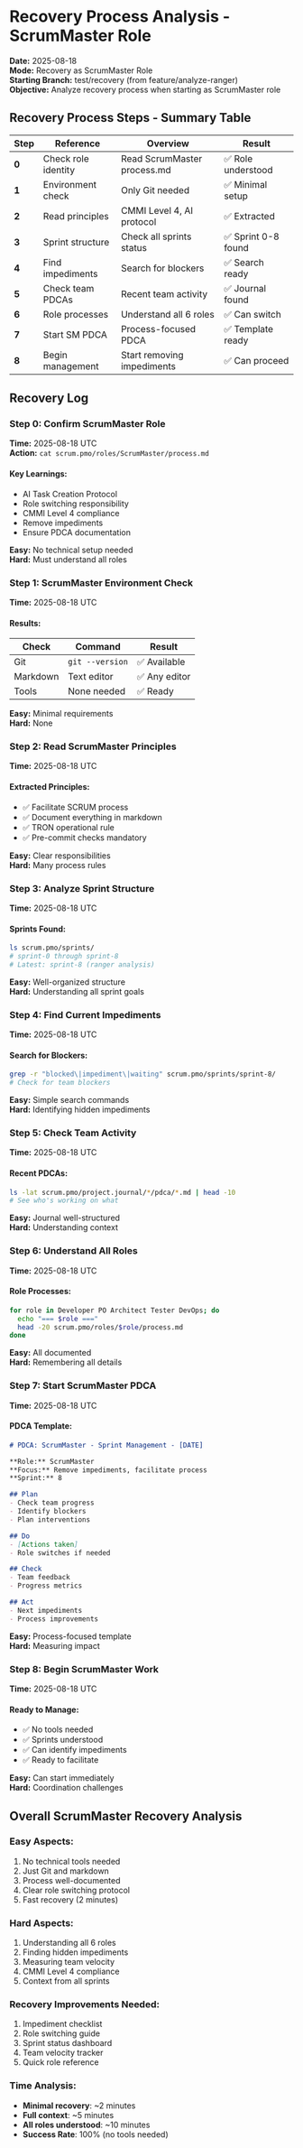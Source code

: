 # Recovery Process Analysis - ScrumMaster Role

<!-- For DRY version with UUID step references, see design.input.md -->

**Date:** 2025-08-18  
**Mode:** Recovery as ScrumMaster Role  
**Starting Branch:** test/recovery (from feature/analyze-ranger)  
**Objective:** Analyze recovery process when starting as ScrumMaster role

## Recovery Process Steps - Summary Table

| Step | Reference | Overview | Result |
|------|-----------|----------|---------|
| **0** | Check role identity | Read ScrumMaster process.md | ✅ Role understood |
| **1** | Environment check | Only Git needed | ✅ Minimal setup |
| **2** | Read principles | CMMI Level 4, AI protocol | ✅ Extracted |
| **3** | Sprint structure | Check all sprints status | ✅ Sprint 0-8 found |
| **4** | Find impediments | Search for blockers | ✅ Search ready |
| **5** | Check team PDCAs | Recent team activity | ✅ Journal found |
| **6** | Role processes | Understand all 6 roles | ✅ Can switch |
| **7** | Start SM PDCA | Process-focused PDCA | ✅ Template ready |
| **8** | Begin management | Start removing impediments | ✅ Can proceed |

## Recovery Log

### Step 0: Confirm ScrumMaster Role
**Time:** 2025-08-18 UTC  
**Action:** `cat scrum.pmo/roles/ScrumMaster/process.md`

#### Key Learnings:
- AI Task Creation Protocol
- Role switching responsibility
- CMMI Level 4 compliance
- Remove impediments
- Ensure PDCA documentation

**Easy:** No technical setup needed  
**Hard:** Must understand all roles

### Step 1: ScrumMaster Environment Check
**Time:** 2025-08-18 UTC  

#### Results:
| Check | Command | Result |
|-------|---------|--------|
| Git | `git --version` | ✅ Available |
| Markdown | Text editor | ✅ Any editor |
| Tools | None needed | ✅ Ready |

**Easy:** Minimal requirements  
**Hard:** None

### Step 2: Read ScrumMaster Principles
**Time:** 2025-08-18 UTC  

#### Extracted Principles:
- ✅ Facilitate SCRUM process
- ✅ Document everything in markdown
- ✅ TRON operational rule
- ✅ Pre-commit checks mandatory

**Easy:** Clear responsibilities  
**Hard:** Many process rules

### Step 3: Analyze Sprint Structure
**Time:** 2025-08-18 UTC  

#### Sprints Found:
```bash
ls scrum.pmo/sprints/
# sprint-0 through sprint-8
# Latest: sprint-8 (ranger analysis)
```

**Easy:** Well-organized structure  
**Hard:** Understanding all sprint goals

### Step 4: Find Current Impediments
**Time:** 2025-08-18 UTC  

#### Search for Blockers:
```bash
grep -r "blocked\|impediment\|waiting" scrum.pmo/sprints/sprint-8/
# Check for team blockers
```

**Easy:** Simple search commands  
**Hard:** Identifying hidden impediments

### Step 5: Check Team Activity
**Time:** 2025-08-18 UTC  

#### Recent PDCAs:
```bash
ls -lat scrum.pmo/project.journal/*/pdca/*.md | head -10
# See who's working on what
```

**Easy:** Journal well-structured  
**Hard:** Understanding context

### Step 6: Understand All Roles
**Time:** 2025-08-18 UTC  

#### Role Processes:
```bash
for role in Developer PO Architect Tester DevOps; do
  echo "=== $role ==="
  head -20 scrum.pmo/roles/$role/process.md
done
```

**Easy:** All documented  
**Hard:** Remembering all details

### Step 7: Start ScrumMaster PDCA
**Time:** 2025-08-18 UTC  

#### PDCA Template:
```markdown
# PDCA: ScrumMaster - Sprint Management - [DATE]

**Role:** ScrumMaster  
**Focus:** Remove impediments, facilitate process
**Sprint:** 8

## Plan
- Check team progress
- Identify blockers
- Plan interventions

## Do
- [Actions taken]
- Role switches if needed

## Check
- Team feedback
- Progress metrics

## Act
- Next impediments
- Process improvements
```

**Easy:** Process-focused template  
**Hard:** Measuring impact

### Step 8: Begin ScrumMaster Work
**Time:** 2025-08-18 UTC  

#### Ready to Manage:
- ✅ No tools needed
- ✅ Sprints understood
- ✅ Can identify impediments
- ✅ Ready to facilitate

**Easy:** Can start immediately  
**Hard:** Coordination challenges

## Overall ScrumMaster Recovery Analysis

### Easy Aspects:
1. No technical tools needed
2. Just Git and markdown
3. Process well-documented
4. Clear role switching protocol
5. Fast recovery (2 minutes)

### Hard Aspects:
1. Understanding all 6 roles
2. Finding hidden impediments
3. Measuring team velocity
4. CMMI Level 4 compliance
5. Context from all sprints

### Recovery Improvements Needed:
1. Impediment checklist
2. Role switching guide
3. Sprint status dashboard
4. Team velocity tracker
5. Quick role reference

### Time Analysis:
- **Minimal recovery**: ~2 minutes
- **Full context**: ~5 minutes
- **All roles understood**: ~10 minutes
- **Success Rate**: 100% (no tools needed)